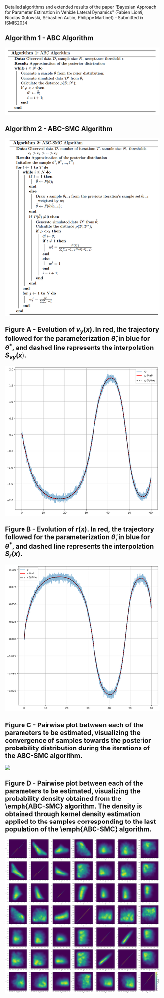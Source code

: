 Detailed algorithms and extended results of the paper "Bayesian Approach for Parameter Estimation in Vehicle Lateral Dynamics" (Fabien Lionti, Nicolas Gutowski, Sébastien Aubin, Philippe Martinet) - Submitted in ISMIS2024


## Algorithm 1 - ABC Algorithm
![](https://github.com/mabresearchstudy/BayesianAppISMIS/blob/main/Figures/abc.png)

## Algorithm 2 - ABC-SMC Algorithm
![](https://github.com/mabresearchstudy/BayesianAppISMIS/blob/main/Figures/abc-smc.png)

## Figure A - Evolution of $v_y(x)$. In red, the trajectory followed for the parameterization $\hat{\theta}$, in blue for $\theta^*$, and dashed line represents the interpolation $S_{vy}(x)$.
![](https://github.com/mabresearchstudy/BayesianAppISMIS/blob/main/Figures/vy_map_plot.png)

## Figure B - Evolution of $r(x)$. In red, the trajectory followed for the parameterization $\hat{\theta}$, in blue for $\theta^*$, and dashed line represents the interpolation $S_{r}(x)$.
![](https://github.com/mabresearchstudy/BayesianAppISMIS/blob/main/Figures/r_map_plot.png)

## Figure C - Pairwise plot between each of the parameters to be estimated, visualizing the convergence of samples towards the posterior probability distribution during the iterations of the ABC-SMC algorithm.
![](https://github.com/mabresearchstudy/BayesianAppISMIS/blob/main/Figures/ABC-SMC_population.png)

## Figure D - Pairwise plot between each of the parameters to be estimated, visualizing the probability density obtained from the \emph{ABC-SMC} algorithm. The density is obtained through kernel density estimation applied to the samples corresponding to the last population of the \emph{ABC-SMC} algorithm.
![](https://github.com/mabresearchstudy/BayesianAppISMIS/blob/main/Figures/distribution.png)

